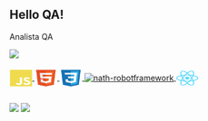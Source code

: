 ## Hello QA!

<p> Analista QA </P>


<div>
  <a href="https://github.com/nathalia-dionizio">
  <img height="180em" src="https://github-readme-stats.vercel.app/api?username=nathalia-dionizio&show_icons=true&theme=dracula&include_all_commits=true&count_private=true"/>
  
</div>
<div style="display: inline_block"><br>
  <img align="center" alt="nath-Js" height="30" width="40" src="https://raw.githubusercontent.com/devicons/devicon/master/icons/javascript/javascript-plain.svg">
  <img align="center" alt="nath-HTML" height="30" width="40" src="https://raw.githubusercontent.com/devicons/devicon/master/icons/html5/html5-original.svg">
  <img align="center" alt="nath-CSS" height="30" width="40" src="https://raw.githubusercontent.com/devicons/devicon/master/icons/css3/css3-original.svg">
  <img align="center" alt="nath-robotframework" height="30" width="30" src="https://cdn.icon-icons.com/icons2/2148/PNG/512/robotframework_icon_132027.png">
  <img align="center" alt="nath-React" height="30" width="40" src="https://raw.githubusercontent.com/devicons/devicon/master/icons/react/react-original.svg">
</div>
  
  ##
 
<div>
  <a href = "mailto:nathalia.dionizio1996@gmail.com"><img src="https://img.shields.io/badge/-Gmail-%23333?style=for-the-badge&logo=gmail&logoColor=white"      target="_blank"></a>
  <a href="https://www.linkedin.com/in/nathaliadionizio" target="_blank"><img src="https://img.shields.io/badge/-LinkedIn-%230077B5?style=for-the-badge&logo=linkedin&logoColor=white" target="_blank"></a>
 
</div>
